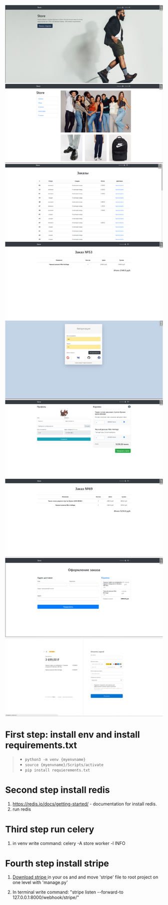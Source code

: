 <img src="https://github.com/djsadd/firststore/blob/main/store/static/vendor/img/Снимок%20экрана%202023-09-22%20154439.png">
<img src="https://github.com/djsadd/firststore/blob/main/store/static/vendor/img/Снимок%20экрана%202023-09-22%20154516.png">
<img src="https://github.com/djsadd/firststore/blob/main/store/static/vendor/img/Снимок%20экрана%202023-09-22%20154530.png">
<img src="https://github.com/djsadd/firststore/blob/main/store/static/vendor/img/Снимок%20экрана%202023-09-22%20154536.png">
<img src="https://github.com/djsadd/firststore/blob/main/store/static/vendor/img/Снимок%20экрана%202023-09-22%20154615.png">
<img src="https://github.com/djsadd/firststore/blob/main/store/static/vendor/img/Снимок%20экрана%202023-09-22%20154711.png">
<img src="https://github.com/djsadd/firststore/blob/main/store/static/vendor/img/Снимок%20экрана%202023-09-26%20234014.png">
<img src="https://github.com/djsadd/firststore/blob/main/store/static/vendor/img/Снимок%20экрана%202023-09-26%20234024.png">
<img src="https://github.com/djsadd/firststore/blob/main/store/static/vendor/img/Снимок%20экрана%202023-09-26%20234035.png">


# First step: install env and install requirements.txt 
  > - ```python3 -m venv {myenvname}```
  > - ```source {myenvname}/Scripts/activate```
  > - ```pip install requierements.txt```

# Second step install redis
1. https://redis.io/docs/getting-started/ - documentation for install redis.
2. run redis

# Third step run celery
1. in venv write command: celery -A store worker -l INFO

# Fourth step install stripe
1. <p><a href="https://stripe.com/docs/stripe-cli">Download stripe </a> in your os and and move 'stripe' file to root project on one level with 'manage.py'</p>
2. In terminal write command: "stripe listen --forward-to 127.0.0.1:8000/webhook/stripe/"
